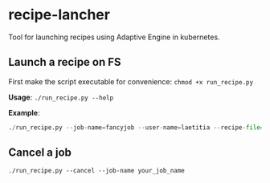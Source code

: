 # recipe-lancher

Tool for launching recipes using Adaptive Engine in kubernetes.

## Launch a recipe on FS

First make the script executable for convenience: `chmod +x run_recipe.py`

**Usage**: `./run_recipe.py --help`

**Example**:

```python
./run_recipe.py --job-name=fancyjob --user-name=laetitia --recipe-file=test_recipe_2.json --wandb-api-key wand_api_key --nodes-number 4
```

## Cancel a job

`./run_recipe.py --cancel --job-name your_job_name`

